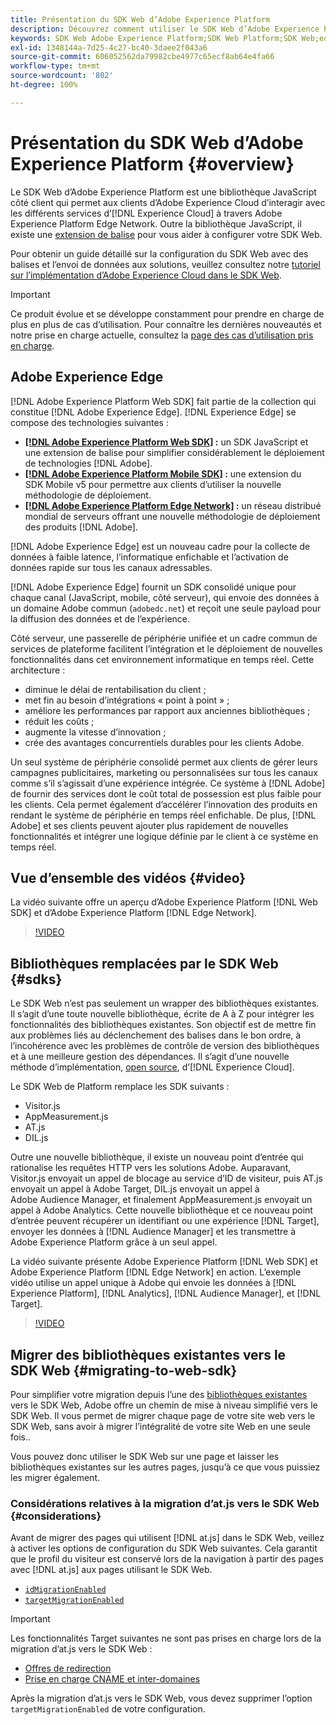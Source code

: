 ```yaml
---
title: Présentation du SDK Web d’Adobe Experience Platform
description: Découvrez comment utiliser le SDK Web d’Adobe Experience Platform pour intégrer les fonctionnalités de Platform à votre Site Web.
keywords: SDK Web Adobe Experience Platform;SDK Web Platform;SDK Web;edge;Visitor.js;AppMeasurement.js;AT.js;DIL.js;sdk web;SDK;SDK web;Launch;launch
exl-id: 1348144a-7d25-4c27-bc40-3daee2f043a6
source-git-commit: 606052562da79982cbe4977c65ecf8ab64e4fa66
workflow-type: tm+mt
source-wordcount: '802'
ht-degree: 100%

---
```


# Présentation du SDK Web d’Adobe Experience Platform {#overview}

Le SDK Web d’Adobe Experience Platform est une bibliothèque JavaScript côté client qui permet aux clients d’Adobe Experience Cloud d’interagir avec les différents services d’[!DNL Experience Cloud] à travers Adobe Experience Platform Edge Network. Outre la bibliothèque JavaScript, il existe une [extension de balise](../tags/extensions/client/web-sdk/web-sdk-extension-configuration.md) pour vous aider à configurer votre SDK Web.

Pour obtenir un guide détaillé sur la configuration du SDK Web avec des balises et l’envoi de données aux solutions, veuillez consultez notre [tutoriel sur l’implémentation d’Adobe Experience Cloud dans le SDK Web](https://experienceleague.adobe.com/docs/platform-learn/implement-web-sdk/overview.html?lang=fr).

>[!IMPORTANT]
>
>Ce produit évolue et se développe constamment pour prendre en charge de plus en plus de cas d’utilisation. Pour connaître les dernières nouveautés et notre prise en charge actuelle, consultez la [page des cas d’utilisation pris en charge](https://github.com/orgs/adobe/projects/18/views/1).

## Adobe Experience Edge

[!DNL Adobe Experience Platform Web SDK] fait partie de la collection qui constitue [!DNL Adobe Experience Edge]. [!DNL Experience Edge] se compose des technologies suivantes :

* **[[!DNL Adobe Experience Platform Web SDK]](#overview) :** un SDK JavaScript et une extension de balise pour simplifier considérablement le déploiement de technologies [!DNL Adobe].
* **[[!DNL Adobe Experience Platform Mobile SDK]](https://developer.adobe.com/client-sdks/documentation/) :** une extension du SDK Mobile v5 pour permettre aux clients d’utiliser la nouvelle méthodologie de déploiement.
* **[[!DNL Adobe Experience Platform Edge Network]](../server-api/overview.md) :** un réseau distribué mondial de serveurs offrant une nouvelle méthodologie de déploiement des produits [!DNL Adobe].

[!DNL Adobe Experience Edge] est un nouveau cadre pour la collecte de données à faible latence, l’informatique enfichable et l’activation de données rapide sur tous les canaux adressables.

[!DNL Adobe Experience Edge] fournit un SDK consolidé unique pour chaque canal (JavaScript, mobile, côté serveur), qui envoie des données à un domaine Adobe commun (`adobedc.net`) et reçoit une seule payload pour la diffusion des données et de l’expérience.

Côté serveur, une passerelle de périphérie unifiée et un cadre commun de services de plateforme facilitent l’intégration et le déploiement de nouvelles fonctionnalités dans cet environnement informatique en temps réel.  Cette architecture :

* diminue le délai de rentabilisation du client ;
* met fin au besoin d’intégrations « point à point » ;
* améliore les performances par rapport aux anciennes bibliothèques ;
* réduit les coûts ;
* augmente la vitesse d’innovation ;
* crée des avantages concurrentiels durables pour les clients Adobe.

Un seul système de périphérie consolidé permet aux clients de gérer leurs campagnes publicitaires, marketing ou personnalisées sur tous les canaux comme s’il s’agissait d’une expérience intégrée. Ce système à [!DNL Adobe] de fournir des services dont le coût total de possession est plus faible pour les clients.  Cela permet également d’accélérer l’innovation des produits en rendant le système de périphérie en temps réel enfichable. De plus, [!DNL Adobe] et ses clients peuvent ajouter plus rapidement de nouvelles fonctionnalités et intégrer une logique définie par le client à ce système en temps réel.

## Vue d’ensemble des vidéos {#video}

La vidéo suivante offre un aperçu d’Adobe Experience Platform [!DNL Web SDK] et d’Adobe Experience Platform [!DNL Edge Network].

>[!VIDEO](https://video.tv.adobe.com/v/34141?quality=12&learn=on)

## Bibliothèques remplacées par le SDK Web {#sdks}

Le SDK Web n’est pas seulement un wrapper des bibliothèques existantes. Il s’agit d’une toute nouvelle bibliothèque, écrite de A à Z pour intégrer les fonctionnalités des bibliothèques existantes. Son objectif est de mettre fin aux problèmes liés au déclenchement des balises dans le bon ordre, à l’incohérence avec les problèmes de contrôle de version des bibliothèques et à une meilleure gestion des dépendances. Il s’agit d’une nouvelle méthode d’implémentation, [open source](https://github.com/adobe/alloy), d’[!DNL Experience Cloud].

Le SDK Web de Platform remplace les SDK suivants :

* Visitor.js
* AppMeasurement.js
* AT.js
* DIL.js

Outre une nouvelle bibliothèque, il existe un nouveau point d’entrée qui rationalise les requêtes HTTP vers les solutions Adobe. Auparavant, Visitor.js envoyait un appel de blocage au service d’ID de visiteur, puis AT.js envoyait un appel à Adobe Target, DIL.js envoyait un appel à Adobe Audience Manager, et finalement AppMeasurement.js envoyait un appel à Adobe Analytics. Cette nouvelle bibliothèque et ce nouveau point d’entrée peuvent récupérer un identifiant ou une expérience [!DNL Target], envoyer les données à [!DNL Audience Manager] et les transmettre à Adobe Experience Platform grâce à un seul appel.

La vidéo suivante présente Adobe Experience Platform [!DNL Web SDK] et Adobe Experience Platform [!DNL Edge Network] en action. L’exemple vidéo utilise un appel unique à Adobe qui envoie les données à [!DNL Experience Platform], [!DNL Analytics], [!DNL Audience Manager], et [!DNL Target].

>[!VIDEO](https://video.tv.adobe.com/v/34148)

## Migrer des bibliothèques existantes vers le SDK Web {#migrating-to-web-sdk}

Pour simplifier votre migration depuis l’une des [bibliothèques existantes](#sdks) vers le SDK Web, Adobe offre un chemin de mise à niveau simplifié vers le SDK Web. Il vous permet de migrer chaque page de votre site web vers le SDK Web, sans avoir à migrer l’intégralité de votre site Web en une seule fois..

Vous pouvez donc utiliser le SDK Web sur une page et laisser les bibliothèques existantes sur les autres pages, jusqu’à ce que vous puissiez les migrer également.

### Considérations relatives à la migration d’at.js vers le SDK Web {#considerations}

Avant de migrer des pages qui utilisent [!DNL at.js] dans le SDK Web, veillez à activer les options de configuration du SDK Web suivantes. Cela garantit que le profil du visiteur est conservé lors de la navigation à partir des pages avec [!DNL at.js] aux pages utilisant le SDK Web.

* [`idMigrationEnabled`](fundamentals/configuring-the-sdk.md#id-migration-enabled)
* [`targetMigrationEnabled`](fundamentals/configuring-the-sdk.md#targetMigrationEnabled)


>[!IMPORTANT]
>
>Les fonctionnalités Target suivantes ne sont pas prises en charge lors de la migration d’at.js vers le SDK Web :
> * [Offres de redirection](https://experienceleague.adobe.com/docs/target/using/experiences/offers/offer-redirect.html?lang=fr)
> * [Prise en charge CNAME et inter-domaines](https://developer.adobe.com/target/implement/client-side/atjs/atjs-cookies/?lang=fr)

Après la migration d’at.js vers le SDK Web, vous devez supprimer l’option `targetMigrationEnabled` de votre configuration.



